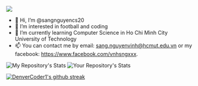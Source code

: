 ![](https://komarev.com/ghpvc/?username=sangnguyencs20&color=green)
- 👋 Hi, I’m @sangnguyencs20
- 👀 I’m interested in football and coding
- 🌱 I’m currently learning Computer Science in Ho Chi Minh City University of Technology
- 📫 You can contact me by email: sang.nguyenvinh@hcmut.edu.vn or my facebook: https://www.facebook.com/vnhsngxxx.

<!---
sangnguyencs20/sangnguyencs20 is a ✨ special ✨ repository because its `README.md` (this file) appears on your GitHub profile.
You can click the Preview link to take a look at your changes.
--->
![My Repository's Stats](https://github-readme-stats.vercel.app/api?username=sangnguyencs20&show_icons=true)
![Your Repository's Stats](https://github-readme-stats.vercel.app/api/top-langs/?username=sangnguyencs20&theme=blue-green)

[![DenverCoder1's github streak](https://github-readme-streak-stats.herokuapp.com/?user=Naereen&theme=blue-green)](https://github.com/DenverCoder1/github-readme-streak-stats)
